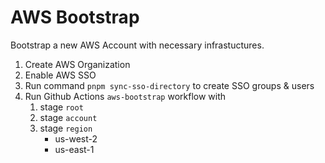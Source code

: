 # AWS Bootstrap

Bootstrap a new AWS Account with necessary infrastuctures.

1. Create AWS Organization
2. Enable AWS SSO
3. Run command `pnpm sync-sso-directory` to create SSO groups & users
4. Run Github Actions `aws-bootstrap` workflow with
   1. stage `root`
   2. stage `account`
   3. stage `region`
      - us-west-2
      - us-east-1
